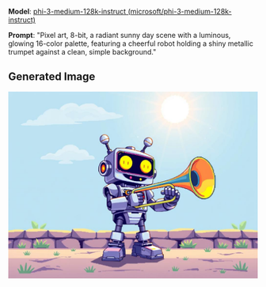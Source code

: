 **Model**: [phi-3-medium-128k-instruct (microsoft/phi-3-medium-128k-instruct)](https://github.com/marketplace/models/azureml/Phi-3-medium-128k-instruct)

**Prompt**:  "Pixel art, 8-bit, a radiant sunny day scene with a luminous, glowing 16-color palette, featuring a cheerful robot holding a shiny metallic trumpet against a clean, simple background."

## Generated Image

![Generated Image](./images/generated-1756833233199-8arucf.png)
